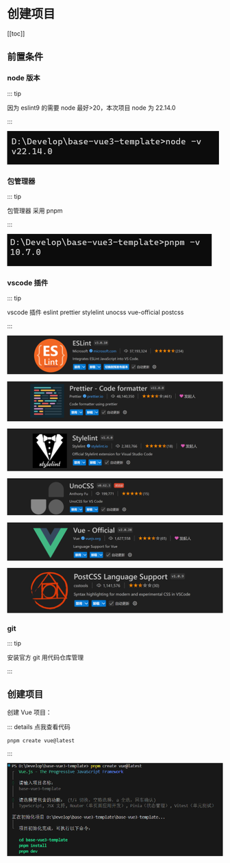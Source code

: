 # 创建项目

[[toc]]

## 前置条件

### node 版本

::: tip

因为 eslint9 的需要 node 最好>20，本次项目 node 为 22.14.0

:::

![image-20250327181856839](assets/202504022111354.png)

### 包管理器

::: tip

包管理器 采用 pnpm

::: 

![image-20250327181916848](assets/202504022111640.png)

### vscode 插件

::: tip

vscode 插件 eslint prettier stylelint unocss vue-official postcss

::: 

![image-20240828103527225](assets/202504022111861.png)

![image-20240828103542672](assets/202504022112183.png)

![image-20240828103556492](assets/202504022112500.png)

![image-20240828103620621](assets/202504022113378.png)

![image-20240828103706879](assets/202504022112988.png)

![image-20240828140147090](assets/202504022112391.png)

### git

::: tip

安装官方 git 用代码仓库管理

:::

## 创建项目

创建 Vue 项目：

::: details 点我查看代码

```[pnpm]
pnpm create vue@latest
```

:::

![image-20250326213731717](assets/202504022112246.png)
